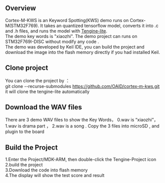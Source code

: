 Overview
---------
Cortex-M-KWS is an Keyword Spotting(KWS) demo runs on Cortex-M(STM32F769). It takes an quantized tensorflow model, converts it into .c and .h files, and runs the model with [Tengine-lite](https://github.com/OAID/Tengine-lite).<br>
The demo key words is "xiaozhi". The demo project can runs on STM32F769I-DISC without modify any code .<br>
The demo was developed by Keil IDE, you can build the project and download the image into the flash memory directly if you had installed Keil.<br>

Clone project
--------------
You can clone the project by ：<br>
git clone --recurse-submodules  https://github.com/OAID/cortex-m-kws.git<br>
it will clone the tengine-lite automatically<br>

Download the WAV files
---------------------------
There are 3 demo WAV files to show the Key Words， 0.wav is “xiaozhi”， 1.wav is drama part ， 2.wav is a song . Copy the 3 files into microSD , and plugin to the board <br>

Build the Project
-----------------
1.Enter the Project/MDK-ARM, then double-click the Tengine-Project icon <br>
2.build the project <br>
3.Download the code into flash memory<br>
4.The display will show the test score and result<br>
